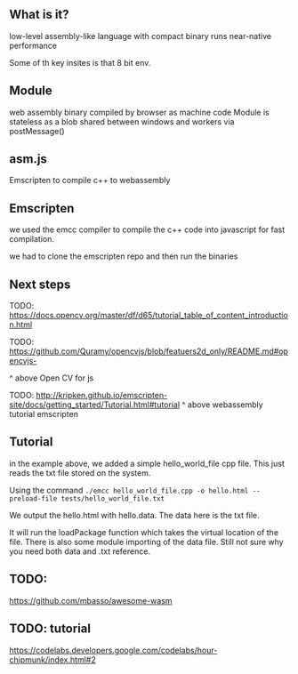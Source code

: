 ## What is it?
low-level assembly-like language with compact binary
runs near-native performance

Some of th key insites is that 8 bit env. 

## Module
web assembly binary compiled by browser as machine code
Module is stateless as a blob
shared between windows and workers via postMessage()

## asm.js
Emscripten to compile c++ to webassembly


## Emscripten
we used the emcc compiler to compile the c++ code into javascript for fast compilation.

we had to clone the emscripten repo and then run the binaries


## Next steps
TODO: https://docs.opencv.org/master/df/d65/tutorial_table_of_content_introduction.html

TODO: 
https://github.com/Quramy/opencvjs/blob/featuers2d_only/README.md#opencvjs-

^ above Open CV for js

TODO:
http://kripken.github.io/emscripten-site/docs/getting_started/Tutorial.html#tutorial
 ^ above webassembly tutorial emscripten

## Tutorial
in the example above, we added  a simple hello_world_file cpp file. This just reads the txt file stored on the system.

Using the command `./emcc hello_world_file.cpp -o hello.html --preload-file tests/hello_world_file.txt`

We output the hello.html with hello.data. The data here is the txt file. 

It will run the loadPackage function which takes the virtual location of the file. There is also some module importing of the data file. Still not sure why you need both data and .txt reference.

## TODO:
https://github.com/mbasso/awesome-wasm

## TODO: tutorial
https://codelabs.developers.google.com/codelabs/hour-chipmunk/index.html#2
